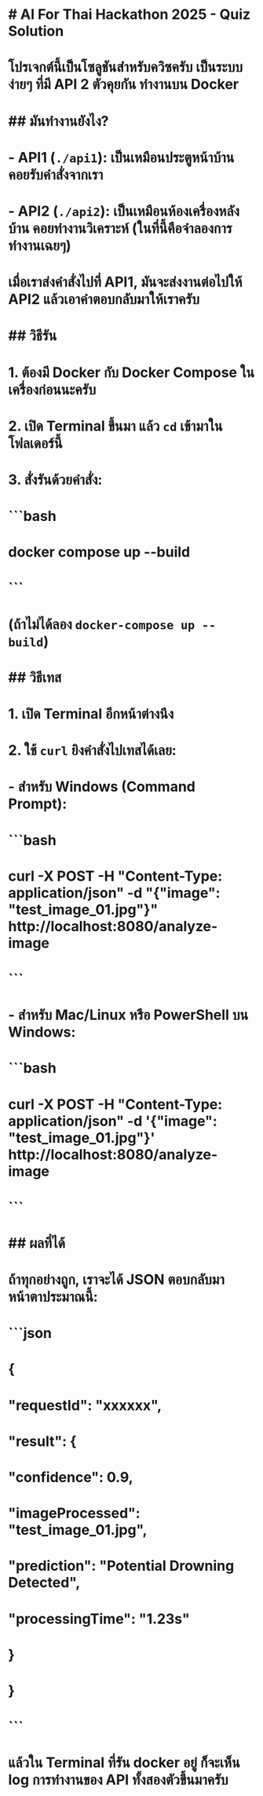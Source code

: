 # # AI For Thai Hackathon 2025 - Quiz Solution

# โปรเจกต์นี้เป็นโซลูชันสำหรับควิซครับ เป็นระบบง่ายๆ ที่มี API 2 ตัวคุยกัน ทำงานบน Docker

# ## มันทำงานยังไง?
# - **API1** (`./api1`): เป็นเหมือนประตูหน้าบ้าน คอยรับคำสั่งจากเรา
# - **API2** (`./api2`): เป็นเหมือนห้องเครื่องหลังบ้าน คอยทำงานวิเคราะห์ (ในที่นี้คือจำลองการทำงานเฉยๆ)

# เมื่อเราส่งคำสั่งไปที่ API1, มันจะส่งงานต่อไปให้ API2 แล้วเอาคำตอบกลับมาให้เราครับ

# ## วิธีรัน
# 1. ต้องมี Docker กับ Docker Compose ในเครื่องก่อนนะครับ
# 2. เปิด Terminal ขึ้นมา แล้ว `cd` เข้ามาในโฟลเดอร์นี้
# 3. สั่งรันด้วยคำสั่ง:
#    ```bash
#    docker compose up --build
#    ```
#    (ถ้าไม่ได้ลอง `docker-compose up --build`)

# ## วิธีเทส
# 1. เปิด Terminal อีกหน้าต่างนึง
# 2. ใช้ `curl` ยิงคำสั่งไปเทสได้เลย:
#    - **สำหรับ Windows (Command Prompt):**
#      ```bash
#     curl -X POST -H "Content-Type: application/json" -d "{\"image\": \"test_image_01.jpg\"}" http://localhost:8080/analyze-image 
#      ```
#    - **สำหรับ Mac/Linux หรือ PowerShell บน Windows:**
#      ```bash
#      curl -X POST -H "Content-Type: application/json" -d '{"image": "test_image_01.jpg"}' http://localhost:8080/analyze-image
#      ```

# ## ผลที่ได้
# ถ้าทุกอย่างถูก, เราจะได้ JSON ตอบกลับมาหน้าตาประมาณนี้:
# ```json
# {
#   "requestId": "xxxxxx",
#   "result": {
#     "confidence": 0.9,
#     "imageProcessed": "test_image_01.jpg",
#     "prediction": "Potential Drowning Detected",
#     "processingTime": "1.23s"
#   }
# }
# ```
# แล้วใน Terminal ที่รัน docker อยู่ ก็จะเห็น log การทำงานของ API ทั้งสองตัวขึ้นมาครับ

